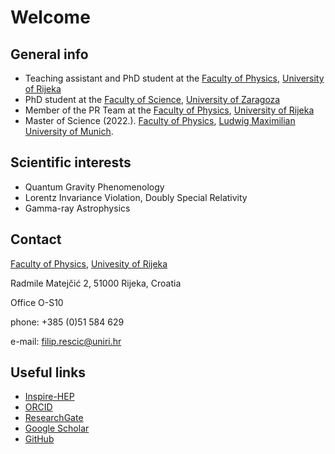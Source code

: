 # Welcome

## General info

- Teaching assistant and PhD student at the [Faculty of Physics](https://www.phy.uniri.hr/en/), [University of Rijeka](https://uniri.hr/en/home/)
- PhD student at the [Faculty of Science](https://ciencias.unizar.es/intymov-incoming-students), [University of Zaragoza](https://www.unizar.es/information-institution/name-and-address)
- Member of the PR Team at the [Faculty of Physics](https://www.phy.uniri.hr/en/), [University of Rijeka](https://uniri.hr/en/home/)
- Master of Science (2022.). [Faculty of Physics](https://www.physik.lmu.de/en/), [Ludwig Maximilian University of Munich](https://www.lmu.de/en/).

## Scientific interests

- Quantum Gravity Phenomenology
- Lorentz Invariance Violation, Doubly Special Relativity
- Gamma-ray Astrophysics

## Contact

[Faculty of Physics](https://www.phy.uniri.hr/en/), [Univesity of Rijeka](https://uniri.hr/en/home/)

Radmile Matejčić 2, 51000 Rijeka, Croatia

Office O-S10

phone: +385 (0)51 584 629

e-mail: [filip.rescic@uniri.hr](mailto:filip.rescic@uniri.hr)

## Useful links

- [Inspire-HEP](https://inspirehep.net/authors/2698695)
- [ORCID](https://orcid.org/0000-0002-9664-5414)
- [ResearchGate](https://www.researchgate.net/profile/Filip-Rescic)
- [Google Scholar](https://scholar.google.com/citations?user=No6TvC4AAAAJ&hl=hr&oi=ao)
- [GitHub](https://github.com/filiprescic)
